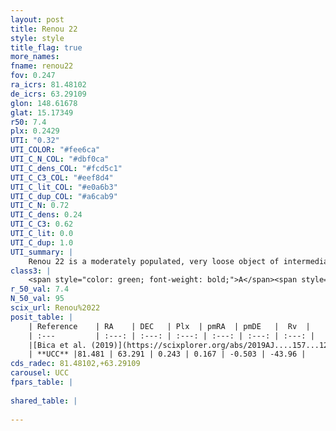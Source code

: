 ```yaml
---
layout: post
title: Renou 22
style: style
title_flag: true
more_names: 
fname: renou22
fov: 0.247
ra_icrs: 81.48102
de_icrs: 63.29109
glon: 148.61678
glat: 15.17349
r50: 7.4
plx: 0.2429
UTI: "0.32"
UTI_COLOR: "#fee6ca"
UTI_C_N_COL: "#dbf0ca"
UTI_C_dens_COL: "#fcd5c1"
UTI_C_C3_COL: "#eef8d4"
UTI_C_lit_COL: "#e0a6b3"
UTI_C_dup_COL: "#a6cab9"
UTI_C_N: 0.72
UTI_C_dens: 0.24
UTI_C_C3: 0.62
UTI_C_lit: 0.0
UTI_C_dup: 1.0
UTI_summary: |
    Renou 22 is a moderately populated, very loose object of intermediate C3 quality. It is rarely studied in the literature, with no articles listed in the last 6 years.
class3: |
    <span style="color: green; font-weight: bold;">A</span><span style="color: red; font-weight: bold;">C</span>
r_50_val: 7.4
N_50_val: 95
scix_url: Renou%2022
posit_table: |
    | Reference    | RA    | DEC   | Plx  | pmRA  | pmDE   |  Rv  |
    | :---         | :---: | :---: | :---: | :---: | :---: | :---: |
    |[Bica et al. (2019)](https://scixplorer.org/abs/2019AJ....157...12B) | 81.52 | 63.301 | -- | -- | -- | -- |
    | **UCC** |81.481 | 63.291 | 0.243 | 0.167 | -0.503 | -43.96 | 
cds_radec: 81.48102,+63.29109
carousel: UCC
fpars_table: |
    
shared_table: |
    
---
```

